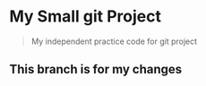 # My Small git Project

> My independent practice code for git project

## This branch is for my changes
